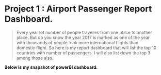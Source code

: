 # Project 1 : Airport Passenger Report Dashboard.

> Every year lot number of people travelles from one place to another place. But do you know the year 2017 is marked as one of the year with thousands of people took more international flights than domestic flight. So here is my report dashboard that will list the top 10 countries with number of passengers. I will also list down the top 3 among those also. 

**Below is my snapshot of powerBI dashboard.**
